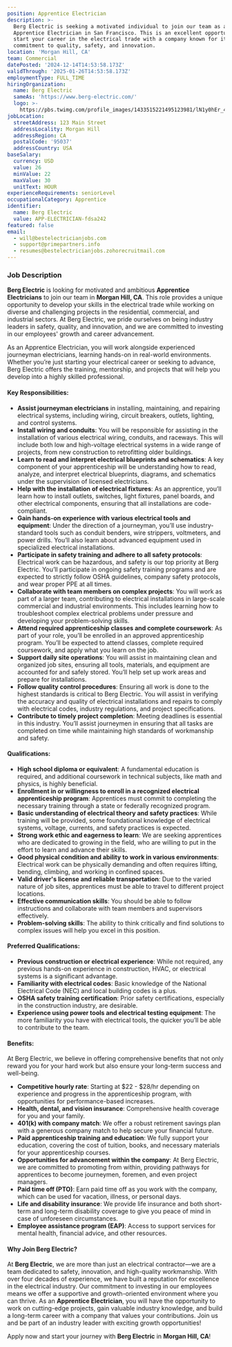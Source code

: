 ```yaml
---
position: Apprentice Electrician
description: >-
  Berg Electric is seeking a motivated individual to join our team as an
  Apprentice Electrician in San Francisco. This is an excellent opportunity to
  start your career in the electrical trade with a company known for its
  commitment to quality, safety, and innovation.
location: 'Morgan Hill, CA'
team: Commercial
datePosted: '2024-12-14T14:53:58.173Z'
validThrough: '2025-01-26T14:53:58.173Z'
employmentType: FULL_TIME
hiringOrganization:
  name: Berg Electric
  sameAs: 'https://www.berg-electric.com/'
  logo: >-
    https://pbs.twimg.com/profile_images/1433515221495123981/lN1y0hEr_400x400.png
jobLocation:
  streetAddress: 123 Main Street
  addressLocality: Morgan Hill
  addressRegion: CA
  postalCode: '95037'
  addressCountry: USA
baseSalary:
  currency: USD
  value: 26
  minValue: 22
  maxValue: 30
  unitText: HOUR
experienceRequirements: seniorLevel
occupationalCategory: Apprentice
identifier:
  name: Berg Electric
  value: APP-ELECTRICIAN-fdsa242
featured: false
email:
  - will@bestelectricianjobs.com
  - support@primepartners.info
  - resumes@bestelectricianjobs.zohorecruitmail.com
---
```


### Job Description

**Berg Electric** is looking for motivated and ambitious **Apprentice Electricians** to join our team in **Morgan Hill, CA**. This role provides a unique opportunity to develop your skills in the electrical trade while working on diverse and challenging projects in the residential, commercial, and industrial sectors. At Berg Electric, we pride ourselves on being industry leaders in safety, quality, and innovation, and we are committed to investing in our employees' growth and career advancement.

As an Apprentice Electrician, you will work alongside experienced journeyman electricians, learning hands-on in real-world environments. Whether you’re just starting your electrical career or seeking to advance, Berg Electric offers the training, mentorship, and projects that will help you develop into a highly skilled professional.

#### Key Responsibilities:

- **Assist journeyman electricians** in installing, maintaining, and repairing electrical systems, including wiring, circuit breakers, outlets, lighting, and control systems.
- **Install wiring and conduits**: You will be responsible for assisting in the installation of various electrical wiring, conduits, and raceways. This will include both low and high-voltage electrical systems in a wide range of projects, from new construction to retrofitting older buildings.
- **Learn to read and interpret electrical blueprints and schematics**: A key component of your apprenticeship will be understanding how to read, analyze, and interpret electrical blueprints, diagrams, and schematics under the supervision of licensed electricians.
- **Help with the installation of electrical fixtures**: As an apprentice, you’ll learn how to install outlets, switches, light fixtures, panel boards, and other electrical components, ensuring that all installations are code-compliant.
- **Gain hands-on experience with various electrical tools and equipment**: Under the direction of a journeyman, you’ll use industry-standard tools such as conduit benders, wire strippers, voltmeters, and power drills. You’ll also learn about advanced equipment used in specialized electrical installations.
- **Participate in safety training and adhere to all safety protocols**: Electrical work can be hazardous, and safety is our top priority at Berg Electric. You’ll participate in ongoing safety training programs and are expected to strictly follow OSHA guidelines, company safety protocols, and wear proper PPE at all times.
- **Collaborate with team members on complex projects**: You will work as part of a larger team, contributing to electrical installations in large-scale commercial and industrial environments. This includes learning how to troubleshoot complex electrical problems under pressure and developing your problem-solving skills.
- **Attend required apprenticeship classes and complete coursework**: As part of your role, you’ll be enrolled in an approved apprenticeship program. You’ll be expected to attend classes, complete required coursework, and apply what you learn on the job.
- **Support daily site operations**: You will assist in maintaining clean and organized job sites, ensuring all tools, materials, and equipment are accounted for and safely stored. You’ll help set up work areas and prepare for installations.
- **Follow quality control procedures**: Ensuring all work is done to the highest standards is critical to Berg Electric. You will assist in verifying the accuracy and quality of electrical installations and repairs to comply with electrical codes, industry regulations, and project specifications.
- **Contribute to timely project completion**: Meeting deadlines is essential in this industry. You’ll assist journeymen in ensuring that all tasks are completed on time while maintaining high standards of workmanship and safety.

#### Qualifications:

- **High school diploma or equivalent**: A fundamental education is required, and additional coursework in technical subjects, like math and physics, is highly beneficial.
- **Enrollment in or willingness to enroll in a recognized electrical apprenticeship program**: Apprentices must commit to completing the necessary training through a state or federally recognized program.
- **Basic understanding of electrical theory and safety practices**: While training will be provided, some foundational knowledge of electrical systems, voltage, currents, and safety practices is expected.
- **Strong work ethic and eagerness to learn**: We are seeking apprentices who are dedicated to growing in the field, who are willing to put in the effort to learn and advance their skills.
- **Good physical condition and ability to work in various environments**: Electrical work can be physically demanding and often requires lifting, bending, climbing, and working in confined spaces.
- **Valid driver's license and reliable transportation**: Due to the varied nature of job sites, apprentices must be able to travel to different project locations.
- **Effective communication skills**: You should be able to follow instructions and collaborate with team members and supervisors effectively.
- **Problem-solving skills**: The ability to think critically and find solutions to complex issues will help you excel in this position.

#### Preferred Qualifications:

- **Previous construction or electrical experience**: While not required, any previous hands-on experience in construction, HVAC, or electrical systems is a significant advantage.
- **Familiarity with electrical codes**: Basic knowledge of the National Electrical Code (NEC) and local building codes is a plus.
- **OSHA safety training certification**: Prior safety certifications, especially in the construction industry, are desirable.
- **Experience using power tools and electrical testing equipment**: The more familiarity you have with electrical tools, the quicker you’ll be able to contribute to the team.

#### Benefits:

At Berg Electric, we believe in offering comprehensive benefits that not only reward you for your hard work but also ensure your long-term success and well-being.

- **Competitive hourly rate**: Starting at $22 - $28/hr depending on experience and progress in the apprenticeship program, with opportunities for performance-based increases.
- **Health, dental, and vision insurance**: Comprehensive health coverage for you and your family.
- **401(k) with company match**: We offer a robust retirement savings plan with a generous company match to help secure your financial future.
- **Paid apprenticeship training and education**: We fully support your education, covering the cost of tuition, books, and necessary materials for your apprenticeship courses.
- **Opportunities for advancement within the company**: At Berg Electric, we are committed to promoting from within, providing pathways for apprentices to become journeymen, foremen, and even project managers.
- **Paid time off (PTO)**: Earn paid time off as you work with the company, which can be used for vacation, illness, or personal days.
- **Life and disability insurance**: We provide life insurance and both short-term and long-term disability coverage to give you peace of mind in case of unforeseen circumstances.
- **Employee assistance program (EAP)**: Access to support services for mental health, financial advice, and other resources.

#### Why Join Berg Electric?

At **Berg Electric**, we are more than just an electrical contractor—we are a team dedicated to safety, innovation, and high-quality workmanship. With over four decades of experience, we have built a reputation for excellence in the electrical industry. Our commitment to investing in our employees means we offer a supportive and growth-oriented environment where you can thrive. As an **Apprentice Electrician**, you will have the opportunity to work on cutting-edge projects, gain valuable industry knowledge, and build a long-term career with a company that values your contributions. Join us and be part of an industry leader with exciting growth opportunities!

Apply now and start your journey with **Berg Electric** in **Morgan Hill, CA**!
